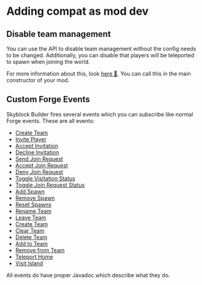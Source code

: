 # Adding compat as mod dev
## Disable team management
You can use the API to disable team management without the config needs to be changed. Additionally, you can disable
that players will be teleported to spawn when joining the world.

For more information about this, look
[here 🔗](https://github.com/MelanX/SkyblockBuilder/blob/1.18.x/src/main/java/de/melanx/skyblockbuilder/api/SkyblockBuilderAPI.java).
You can call this in the main constructor of your mod.

## Custom Forge Events
Skyblock Builder fires several events which you can subscribe like normal Forge events.
These are all events:

- [Create Team](https://github.com/MelanX/SkyblockBuilder/blob/1.18.x/src/main/java/de/melanx/skyblockbuilder/events/SkyblockCreateTeamEvent.java)
- [Invite Player](https://github.com/MelanX/SkyblockBuilder/blob/1.18.x/src/main/java/de/melanx/skyblockbuilder/events/SkyblockInvitationEvent.java#L53)
- [Accept Invitation](https://github.com/MelanX/SkyblockBuilder/blob/1.18.x/src/main/java/de/melanx/skyblockbuilder/events/SkyblockInvitationEvent.java#L74)
- [Decline Invitation](https://github.com/MelanX/SkyblockBuilder/blob/1.18.x/src/main/java/de/melanx/skyblockbuilder/events/SkyblockInvitationEvent.java#L84)
- [Send Join Request](https://github.com/MelanX/SkyblockBuilder/blob/1.18.x/src/main/java/de/melanx/skyblockbuilder/events/SkyblockJoinRequestEvent.java#L51)
- [Accept Join Request](https://github.com/MelanX/SkyblockBuilder/blob/1.18.x/src/main/java/de/melanx/skyblockbuilder/events/SkyblockJoinRequestEvent.java#L61)
- [Deny Join Request](https://github.com/MelanX/SkyblockBuilder/blob/1.18.x/src/main/java/de/melanx/skyblockbuilder/events/SkyblockJoinRequestEvent.java#L81)
- [Toggle Visitation Status](https://github.com/MelanX/SkyblockBuilder/blob/1.18.x/src/main/java/de/melanx/skyblockbuilder/events/SkyblockManageTeamEvent.java#L50)
- [Toggle Join Request Status](https://github.com/MelanX/SkyblockBuilder/blob/1.18.x/src/main/java/de/melanx/skyblockbuilder/events/SkyblockManageTeamEvent.java#L87)
- [Add Spawn](https://github.com/MelanX/SkyblockBuilder/blob/1.18.x/src/main/java/de/melanx/skyblockbuilder/events/SkyblockManageTeamEvent.java#L114)
- [Remove Spawn](https://github.com/MelanX/SkyblockBuilder/blob/1.18.x/src/main/java/de/melanx/skyblockbuilder/events/SkyblockManageTeamEvent.java#L153)
- [Reset Spawns](https://github.com/MelanX/SkyblockBuilder/blob/1.18.x/src/main/java/de/melanx/skyblockbuilder/events/SkyblockManageTeamEvent.java#L183)
- [Rename Team](https://github.com/MelanX/SkyblockBuilder/blob/1.18.x/src/main/java/de/melanx/skyblockbuilder/events/SkyblockManageTeamEvent.java#L193)
- [Leave Team](https://github.com/MelanX/SkyblockBuilder/blob/1.18.x/src/main/java/de/melanx/skyblockbuilder/events/SkyblockManageTeamEvent.java#L222)
- [Create Team](https://github.com/MelanX/SkyblockBuilder/blob/1.18.x/src/main/java/de/melanx/skyblockbuilder/events/SkyblockOpManageEvent.java#L84)
- [Clear Team](https://github.com/MelanX/SkyblockBuilder/blob/1.18.x/src/main/java/de/melanx/skyblockbuilder/events/SkyblockOpManageEvent.java#L64)
- [Delete Team](https://github.com/MelanX/SkyblockBuilder/blob/1.18.x/src/main/java/de/melanx/skyblockbuilder/events/SkyblockOpManageEvent.java#L44)
- [Add to Team](https://github.com/MelanX/SkyblockBuilder/blob/1.18.x/src/main/java/de/melanx/skyblockbuilder/events/SkyblockOpManageEvent.java#L122)
- [Remove from Team](https://github.com/MelanX/SkyblockBuilder/blob/1.18.x/src/main/java/de/melanx/skyblockbuilder/events/SkyblockOpManageEvent.java#L153)
- [Teleport Home](https://github.com/MelanX/SkyblockBuilder/blob/1.18.x/src/main/java/de/melanx/skyblockbuilder/events/SkyblockTeleportHomeEvent.java)
- [Visit Island](https://github.com/MelanX/SkyblockBuilder/blob/1.18.x/src/main/java/de/melanx/skyblockbuilder/events/SkyblockVisitEvent.java)

All events do have proper Javadoc which describe what they do.